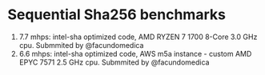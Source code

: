 # Sequential Sha256 benchmarks

1. 7.7 mhps: intel-sha optimized code, AMD RYZEN 7 1700 8-Core 3.0 GHz cpu. Submmited by @facundomedica
2. 6.6 mhps: intel-sha optimized code, AWS m5a instance - custom AMD EPYC 7571 2.5 GHz cpu. Submmited by @facundomedica
